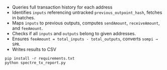- Queries full transaction history for each address
- Identifies `inputs` referencing untracked `previous_outpoint_hash`, fetches in batches.
- Maps `inputs` to previous outputs, computes `sendAmount`, `receiveAmount`, and `feeAmount`.
- Checks if all `inputs` and `outputs` belong to given addresses.
- Ensures `feeAmount = total_inputs - total_outputs`, converts `sompi → SPR`.
- Writes results to CSV

```
pip install -r requirements.txt
python spectre_tx_report.py
```
